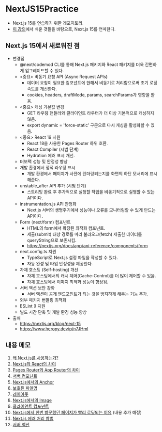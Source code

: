 # NextJS15Practice
- Next.js 15를 연습하기 위한 레포지토리.
- [이 강의](https://www.udemy.com/course/nextjs-react-incl-two-paths/?srsltid=AfmBOorE4VmZw9jYvO_4-tKIa8KfsU0MVrhglq49uX-fXsiFXKmGHSMz)에서 배운 것들을 바탕으로, Next.js 15를 연마한다.

## Next.js 15에서 새로워진 점
- 변경점
  - @next/codemod CLI를 통해 Next.js 패키지와 React 패키지를 더욱 간편하게 업그레이드할 수 있다.
  - <중요> 비동기 요청 API (Async Request APIs)
    - 데이터 요청이 필요한 컴포넌트에 한해서 비동기로 처리함으로써 초기 로딩 속도를 개선한다.
    - cookies, headers, draftMode, params, searchParams가 영향을 받음.
  - <중요> 캐싱 기본값 변경
    - GET 라우팅 핸들러와 클라이언트 라우터가 더 이상 기본적으로 캐싱하지 않음.
    - export dynamic = 'force-static' 구문으로 다시 캐싱을 활성화할 수 있음.
  - <중요> React 19 지원
    - React 18을 사용한 Pages Router 하위 호환.
    - React Compiler (시범 단계)
    - Hydration 에러 표시 개선.
  - 터보팩 성능 및 안정성 향상
  - 개발 환경에서 정적 라우팅 표시
    - 개발 환경에서 페이지가 사전에 렌더링되는지를 화면의 하단 모서리에 표시해준다.
  - unstable_after API 추가 (시범 단계)
    - 스트리밍 완료 후 추가적으로 실행할 작업을 비동기적으로 실행할 수 있는 API이다.
  - instrumentation.js API 안정화
    - Next.js 서버의 생명주기에서 성능이나 오류를 모니터링할 수 있게 만드는 API이다.
  - Form (next/form) 컴포넌트
    - HTML의 form에서 확장된 최적화 컴포넌트.
    - 제출(submit) 대상 경로를 미리 불러오고(fetch) 제출한 데이터를 queryString으로 보존시킴.
    - https://nextjs.org/docs/app/api-reference/components/form
  - next.config.ts 지원
    - TypeScript로 Next.js 설정 파일을 작성할 수 있다.
    - 자동 완성 및 타입 안정성을 제공한다.
  - 자체 호스팅 (Self-hosting) 개선
    - 자체 호스팅에서의 캐시 제어(Cache-Control)를 더 많이 제어할 수 있음.
    - 자체 호스팅에서 이미지 최적화 성능이 향상됨.
  - 서버 액션 보안 강화
    - 서버 액션이 공개 엔드포인트가 되는 것을 방지하게 해주는 기능 추가.
  - 외부 패키지 번들링 최적화
  - ESLint 9 지원
  - 빌드 시간 단축 및 개발 환경 성능 향상
- 출처
  - https://nextjs.org/blog/next-15
  - https://www.heropy.dev/p/n7JHmI

## 내용 메모
1. [왜 Next.js를 사용하는가?](https://github.com/kuman514/nextjs15practice/blob/main/memo/1%20-%20why%20nextjs.md)
2. [Next.js와 React의 차이](https://github.com/kuman514/nextjs15practice/blob/main/memo/2%20-%20nextjs%20vs%20react.md)
3. [Pages Router와 App Router의 차이](https://github.com/kuman514/nextjs15practice/blob/main/memo/3%20-%20pages%20router%20vs%20app%20router.md)
4. [서버 컴포넌트](https://github.com/kuman514/nextjs15practice/blob/main/memo/4%20-%20server%20component.md)
5. [Next.js에서의 Anchor](https://github.com/kuman514/nextjs15practice/blob/main/memo/5%20-%20anchor%20in%20nextjs.md)
6. [보호된 파일명](https://github.com/kuman514/nextjs15practice/blob/main/memo/6%20-%20protected%20file%20names.md)
7. [레이아웃](https://github.com/kuman514/nextjs15practice/blob/main/memo/7%20-%20layout.md)
8. [Next.js에서의 Image](https://github.com/kuman514/nextjs15practice/blob/main/memo/8%20-%20image%20in%20nextjs.md)
9. [클라이언트 컴포넌트](https://github.com/kuman514/nextjs15practice/blob/main/memo/9%20-%20client%20component.md)
10. [Next.js에서 한번 방문했던 페이지가 빨리 로딩되는 이유](https://github.com/kuman514/nextjs15practice/blob/main/memo/10%20-%20why%20visited%20nextjs%20page%20loads%20way%20faster.md) (내용 추가 예정)
11. [Next.js 에러 처리 방법](https://github.com/kuman514/nextjs15practice/blob/main/memo/11%20-%20how%20to%20handle%20an%20error.md)
12. [서버 액션](https://github.com/kuman514/nextjs15practice/blob/main/memo/12%20-%20server%20action.md)
